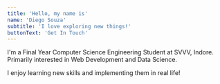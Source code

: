 ```yaml
---
title: 'Hello, my name is'
name: 'Diego Souza'
subtitle: 'I love exploring new things!'
buttonText: 'Get In Touch'
---
```


I'm a Final Year Computer Science Engineering Student at SVVV, Indore. Primarily interested in Web Development and Data Science.

I enjoy learning new skills and implementing them in real life!
